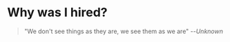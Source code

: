 # Why was I hired?

> "We don't see things as they are, we see them as we are"
> --<cite>Unknown</cite>